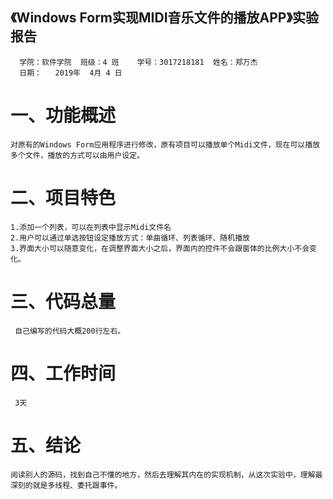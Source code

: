 ## 《Windows Form实现MIDI音乐文件的播放APP》实验报告
      学院：软件学院  班级：4 班    学号：3017218181  姓名：郑万杰
      日期：   2019年  4月 4 日
# 一、功能概述
    对原有的Windows Form应用程序进行修改，原有项目可以播放单个Midi文件，现在可以播放多个文件，播放的方式可以由用户设定。
# 二、项目特色
    1.添加一个列表，可以在列表中显示Midi文件名
    2.用户可以通过单选按钮设定播放方式：单曲循环、列表循环、随机播放
    3.界面大小可以随意变化，在调整界面大小之后，界面内的控件不会跟窗体的比例大小不会变化。
# 三、代码总量
     自己编写的代码大概200行左右。
# 四、工作时间
     3天
# 五、结论
    阅读别人的源码，找到自己不懂的地方，然后去理解其内在的实现机制，从这次实验中，理解最深刻的就是多线程、委托跟事件。
   
   


